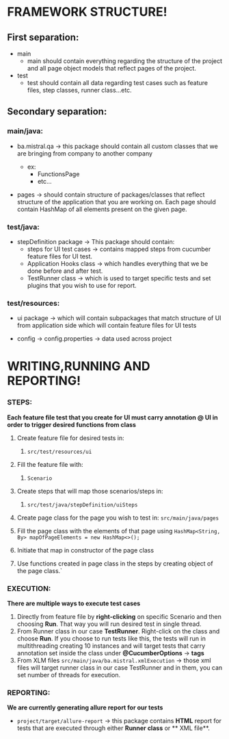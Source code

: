 # FRAMEWORK STRUCTURE!

## First separation:

* main
    * main should contain everything regarding the structure of the project and all page object models that reflect
      pages of the project.
* test
    * test should contain all data regarding test cases such as feature files, step classes, runner class...etc.

## Secondary separation:

### main/java:

* ba.mistral.qa -> this package should contain all custom classes that we are bringing from company to another
  company
    * ex:
        * FunctionsPage
        * etc...

* pages -> should contain structure of packages/classes that reflect structure of the application that you are working
  on. Each page should contain HashMap of all elements present on the given page.

### test/java:

* stepDefinition package -> This package should contain:
    * steps for UI test cases -> contains mapped steps from cucumber feature files for UI test.
    * Application Hooks class -> which handles everything that we be done before and after test.
    * TestRunner class -> which is used to target specific tests and set plugins that you wish to use for report.

### test/resources:

* ui package -> which will contain subpackages that match structure of UI from application side which will contain
      feature files for UI tests

* config -> config.properties -> data used across project 


# WRITING,RUNNING AND REPORTING!

### STEPS:

**Each feature file test that you create for UI must carry annotation @ UI in order to trigger desired functions from
class**

1. Create feature file for desired tests in:
    1. `src/test/resources/ui`
2. Fill the feature file with:
    1. `Scenario `
 
3. Create steps that will map those scenarios/steps in:
    1. `src/test/java/stepDefinition/uiSteps`
4. Create page class for the page you wish to test in: `src/main/java/pages`
5. Fill the page class with the elements of that page using `HashMap<String, By> mapOfPageElements = new HashMap<>();`
6. Initiate that map in constructor of the page class
7. Use functions created in page class in the steps by creating object of the page class.`

### EXECUTION:

**There are multiple ways to execute test cases**

1. Directly from feature file by **right-clicking** on specific Scenario and then choosing **Run**.
   That way you will run desired test in single thread.
2. From Runner class in our case **TestRunner**. Right-click on the class and choose **Run**. If you choose to run tests
   like this, the tests will run in multithreading creating 10 instances and will target tests that carry annotation set
   inside the class under **@CucumberOptions** -> **tags**
3. From XLM files `src/main/java/ba.mistral.xmlExecution` -> those xml files will target runner class in our case
   TestRunner and in them, you can set number of threads for execution.

### REPORTING:

**We are currently generating allure report for our tests**

* `project/target/allure-report` -> this package contains **HTML** report for tests that are executed through either **Runner class** or **
       XML file**.
   



